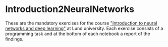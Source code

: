 # Introduction2NeuralNetworks

These are the mandatory exercises for the course ["Introduction to neural networks and deep learning"](https://www.lunduniversity.lu.se/lubas/i-uoh-lu-FYTN14) at Lund university. Each exercise consists of a programming task and at the bottom of each notebook a report of the findings.
